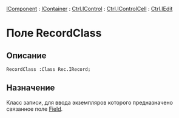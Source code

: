 ﻿---
Link: .Ctrl.IEdit.@RecordClass
---

[IComponent](topic:Com.Custom.ComClasses.IComponent.Default) :
[IContainer](topic:Com.Custom.ComClasses.IContainer.Default) :
[Ctrl.IControl](topic:Com.Custom.ComClasses.Ctrl.IControl.Default) :
[Ctrl.IControlCell](topic:Com.Custom.ComClasses.Ctrl.IControlCell.Default) :
[Ctrl.IEdit](Default)

# Поле RecordClass

## Описание

    RecordClass :Class Rec.IRecord;

## Назначение

Класс записи, для ввода экземпляров которого предназначено связанное поле
[Field](topic:.Custom.ComClasses.Ctrl.IEdit.Field).



